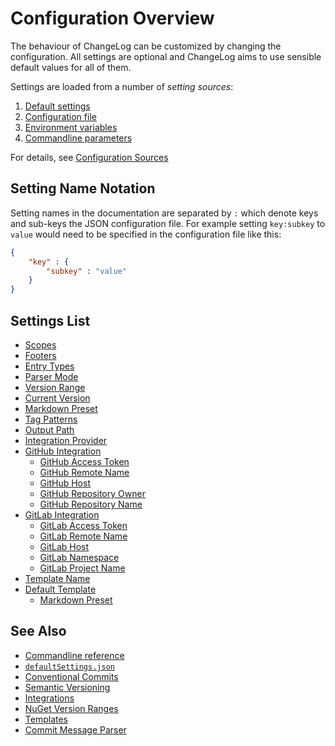 # Configuration Overview

The behaviour of ChangeLog can be customized by changing the configuration.
All settings are optional and ChangeLog aims to use sensible default values for all of them.

Settings are loaded from a number of *setting sources*:

1. [Default settings](./configuration/sources.md#default-settings)
2. [Configuration file](./configuration/sources.md#configuration-file)
3. [Environment variables](./configuration/sources.md#environment-variables)
4. [Commandline parameters](./configuration/sources.md#commandline-parameters)

For details, see [Configuration Sources](./configuration/sources.md)

## Setting Name Notation

Setting names in the documentation are separated by `:` which denote keys and sub-keys the JSON configuration file.
For example setting `key:subkey` to `value` would need to be specified in the configuration file like this:

```json
{
    "key" : {
        "subkey" : "value"
    }
}
```

## Settings List

- [Scopes](./configuration/settings/scopes.md)
- [Footers](./configuration/settings/footers.md)
- [Entry Types](./configuration/settings/entry-types.md)
- [Parser Mode](./configuration/settings/parser-mode.md)
- [Version Range](./configuration/settings/version-range.md)
- [Current Version](./configuration/settings/current-version.md)
- [Markdown Preset](./configuration/settings/markdown-preset.md)
- [Tag Patterns](./configuration/settings/tag-patterns.md)
- [Output Path](./configuration/settings/output-path.d)
- [Integration Provider](./configuration/settings/integration-provider.md)
- [GitHub Integration](./configuration/settings/github-integration.md)
  - [GitHub Access Token](./configuration/settings/github-integration.md#github-access-token)
  - [GitHub Remote Name](./configuration/settings/github-integration.md#github-remote-name)
  - [GitHub Host](./configuration/settings/github-integration.md#github-host)
  - [GitHub Repository Owner](./configuration/settings/github-integration.md#github-repository-owner)
  - [GitHub Repository Name](./configuration/settings/github-integration.md#github-repository-name)
- [GitLab Integration](./configuration/settings/gitlab-integration.md)
  - [GitLab Access Token](./configuration/settings/gitlab-integration.md#gitlab-access-token)
  - [GitLab Remote Name](./configuration/settings/gitlab-integration.md#gitlab-remote-name)
  - [GitLab Host](./configuration/settings/gitlab-integration.md#gitlab-host)
  - [GitLab Namespace](./configuration/settings/gitlab-integration.md#gitlab-namespace)
  - [GitLab Project Name](./configuration/settings/gitlab-integration.md#gitlab-project-name)
- [Template Name](./configuration/settings/template-name.md)
- [Default Template](./configuration/settings/default-template.md)
  - [Markdown Preset](./configuration/settings/default-template.md#markdown-preset)

## See Also

- [Commandline reference](./commandline-reference/index.md)
- [`defaultSettings.json`](../src/ChangeLog/configuration/settings/defaultSettings.json)
- [Conventional Commits](https://www.conventionalcommits.org/)
- [Semantic Versioning](https://semver.org/)
- [Integrations](./integrations.md)
- [NuGet Version Ranges](https://docs.microsoft.com/en-us/nuget/concepts/package-versioning#version-ranges)
- [Templates](./templates.md)
- [Commit Message Parser](./commit-message-parser.md)
